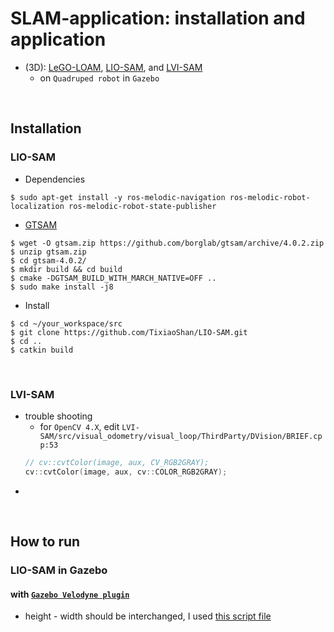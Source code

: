 # SLAM-application: installation and application
+ (3D): [LeGO-LOAM](https://github.com/RobustFieldAutonomyLab/LeGO-LOAM), [LIO-SAM](https://github.com/TixiaoShan/LIO-SAM), and [LVI-SAM](https://github.com/TixiaoShan/LVI-SAM)
  + on `Quadruped robot` in `Gazebo`

<br>

## Installation
### LIO-SAM
+ Dependencies
~~~
$ sudo apt-get install -y ros-melodic-navigation ros-melodic-robot-localization ros-melodic-robot-state-publisher
~~~
+ [GTSAM](https://github.com/borglab/gtsam/releases)
~~~
$ wget -O gtsam.zip https://github.com/borglab/gtsam/archive/4.0.2.zip
$ unzip gtsam.zip
$ cd gtsam-4.0.2/
$ mkdir build && cd build
$ cmake -DGTSAM_BUILD_WITH_MARCH_NATIVE=OFF ..
$ sudo make install -j8
~~~
+ Install
~~~
$ cd ~/your_workspace/src
$ git clone https://github.com/TixiaoShan/LIO-SAM.git
$ cd ..
$ catkin build
~~~

<br>

### LVI-SAM
+ trouble shooting
  + for `OpenCV 4.X`, edit `LVI-SAM/src/visual_odometry/visual_loop/ThirdParty/DVision/BRIEF.cpp:53`
  ~~~cpp
  // cv::cvtColor(image, aux, CV_RGB2GRAY);
  cv::cvtColor(image, aux, cv::COLOR_RGB2GRAY);
  ~~~
+ 

<br>

## How to run
### LIO-SAM in Gazebo
#### with [`Gazebo Velodyne plugin`](https://bitbucket.org/DataspeedInc/velodyne_simulator/src/master/)
+ height - width should be interchanged, I used [this script file]()
